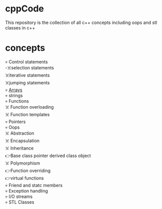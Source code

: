 # cppCode
This repository is the collection of all c++ concepts including oops and stl classes in c++

# concepts
:skull: Control statements<br/>
        -:skull_and_crossbones:selection statements<br/>
   :skull_and_crossbones:iterative statements<br/>
   :skull_and_crossbones:jumping statements<br/>
:skull: [Arrays](https://github.com/shivank96/cppCode/tree/main/Arrays)<br/>
:skull: strings<br/>
:skull: Functions<br/>
   :skull_and_crossbones: Function overloading<br/>
   :skull_and_crossbones: Function templates<br/>
:skull: Pointers<br/>
:skull: Oops<br/>
   :skull_and_crossbones: Abstraction<br/>
   :skull_and_crossbones: Encapsulation<br/>
   :skull_and_crossbones: Inheritance<br/>
      :point_right:Base class pointer derived class object<br/>
   :skull_and_crossbones: Polymorphism<br/>
      :point_right:Function overriding<br/>
      :point_right:virtual functions<br/>
:skull: Friend and statc members<br/>
:skull: Exception handling<br/>
:skull: I/O streams<br/>
:skull: STL Classes<br/>
